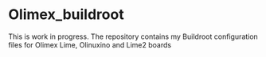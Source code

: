 # Olimex_buildroot
This is work in progress.
The repository contains my Buildroot configuration files for Olimex Lime, Olinuxino and Lime2 boards
